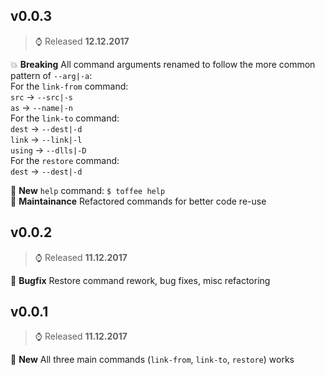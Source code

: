 ## v0.0.3
> :watch: Released **12.12.2017**

:boom: **Breaking** All command arguments renamed to follow the more common pattern of `--arg|-a`:  
  For the `link-from` command:  
    `src` -> `--src|-s`  
	`as` -> `--name|-n`  
  For the `link-to` command:  
    `dest` -> `--dest|-d`  
	`link` -> `--link|-l`  
	`using` -> `--dlls|-D`  
  For the `restore` command:  
	`dest` -> `--dest|-d`  

:tada: **New** `help` command: `$ toffee help`  
:construction: **Maintainance** Refactored commands for better code re-use

## v0.0.2
> :watch: Released **11.12.2017**

:bug: **Bugfix** Restore command rework, bug fixes, misc refactoring

## v0.0.1
> :watch: Released **11.12.2017**

:tada: **New** All three main commands (`link-from`, `link-to`, `restore`) works
